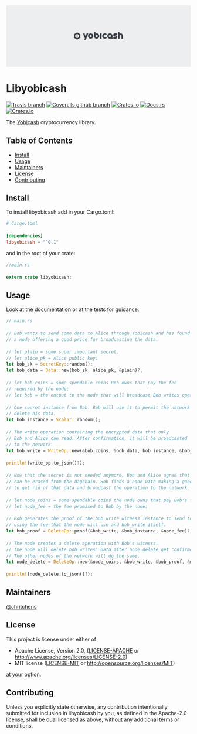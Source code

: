 ![banner](assets/banner.png)

# Libyobicash
[![Travis branch](https://img.shields.io/travis/yobicash/libyobicash/master.svg)](https://travis-ci.org/yobicash/libyobicash)
[![Coveralls github branch](https://img.shields.io/coveralls/github/yobicash/libyobicash/master.svg)](https://coveralls.io/github/yobicash/libyobicash?branch=master)
[![Crates.io](https://img.shields.io/crates/v/libyobicash.svg)](https://crates.io/crates/libyobicash)
[![Docs.rs](https://docs.rs/libyobicash/badge.svg)](https://docs.rs/libyobicash)
[![Crates.io](https://img.shields.io/crates/l/libyobicash.svg)]()

The [Yobicash](https://yobicash.org) cryptocurrency library.

## Table of Contents

- [Install](#install)
- [Usage](#usage)
- [Maintainers](#maintainers)
- [License](#license)
- [Contributing](#contributing)

## Install

To install libyobicash add in your Cargo.toml:

```toml
# Cargo.toml

[dependencies]
libyobicash = "^0.1"
```

and in the root of your crate:

```rust
//main.rs

extern crate libyobicash;
```

## Usage

Look at the [documentation](https://docs.rs/libyobicash) or at the tests for guidance.

```rust
// main.rs

// Bob wants to send some data to Alice through Yobicash and has found
// a node offering a good price for broadcasting the data.

// let plain = some super important secret.
// let alice_pk = Alice public key;
let bob_sk = SecretKey::random();
let bob_data = Data::new(bob_sk, alice_pk, &plain)?;

// let bob_coins = some spendable coins Bob owns that pay the fee
// required by the node;
// let bob = the output to the node that will broadcast Bob writes operation;

// One secret instance from Bob. Bob will use it to permit the network to
// delete his data.
let bob_instance = Scalar::random();

// The write operation containing the encrypted data that only
// Bob and Alice can read. After confirmation, it will be broadcasted
// to the network.
let bob_write = WriteOp::new(&bob_coins, &bob_data, bob_instance, &bob_fee)?;

println!(write_op.to_json()?);

// Now that the secret is not needed anymore, Bob and Alice agree that it
// can be erased from the dagchain. Bob finds a node with making a good offer
// to get rid of that data and broadcast the operation to the network.

// let node_coins = some spendable coins the node owns that pay Bob's fee;
// let node_fee = the fee promised to Bob by the node;

// Bob generates the proof of the bob_write witness instance to send to the node
// using the fee that the node will use and bob_write itself.
let bob_proof = DeleteOp::proof(&bob_write, &bob_instance, &node_fee)?;

// The node creates a delete operation with Bob's witness.
// The node will delete bob_writes' Data after node_delete get confirmed.
// The other nodes of the network will do the same.
let node_delete = DeleteOp::new(&node_coins, &bob_write, &bob_proof, &node_fee)?;

println!(node_delete.to_json()?);
```

## Maintainers

[@chritchens](https://github.com/chritchens)

## License

This project is license under either of

 * Apache License, Version 2.0, ([LICENSE-APACHE](LICENSE-APACHE) or
   http://www.apache.org/licenses/LICENSE-2.0)
 * MIT license ([LICENSE-MIT](LICENSE-MIT) or
   http://opensource.org/licenses/MIT)

at your option.

## Contributing

Unless you explicitly state otherwise, any contribution intentionally submitted for inclusion in libyobicash by you, as defined in the Apache-2.0 license, shall be dual licensed as above, without any additional terms or conditions.
